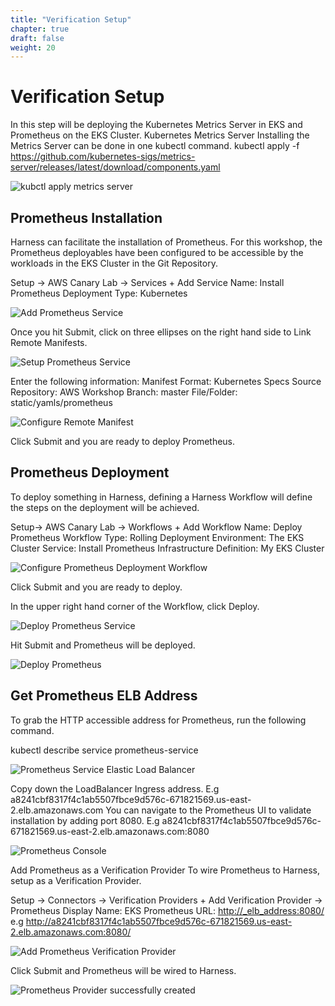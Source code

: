 ```yaml
---
title: "Verification Setup"
chapter: true
draft: false
weight: 20
---
```


# Verification Setup

In this step will be deploying the Kubernetes Metrics Server in EKS and Prometheus on the EKS Cluster.
Kubernetes Metrics Server
Installing the Metrics Server can be done in one kubectl command. 
kubectl apply -f https://github.com/kubernetes-sigs/metrics-server/releases/latest/download/components.yaml

![kubctl apply metrics server](../images/install_metrics_server.png)

## Prometheus Installation

Harness can facilitate the installation of Prometheus. For this workshop, the Prometheus deployables have been configured to be accessible by the workloads in the  EKS Cluster in the Git Repository. 

Setup -> AWS Canary Lab -> Services  + Add Service
Name: Install Prometheus 
Deployment Type: Kubernetes

![Add Prometheus Service](../images/prometheus_service.png)

Once you hit Submit, click on three ellipses on the right hand side to Link Remote Manifests. 

![Setup Prometheus Service](../images/prometheus_service_setup.png)

Enter the following information:
Manifest Format: Kubernetes Specs
Source Repository: AWS Workshop
Branch: master
File/Folder: static/yamls/prometheus

![Configure Remote Manifest](../images/remote_manifest.png)

Click Submit and you are ready to deploy Prometheus. 

## Prometheus Deployment

To deploy something in Harness, defining a Harness Workflow will define the steps on the deployment will be achieved. 

Setup-> AWS Canary Lab -> Workflows + Add Workflow
Name: Deploy Prometheus
Workflow Type: Rolling Deployment
Environment: The EKS Cluster
Service: Install Prometheus
Infrastructure Definition: My EKS Cluster

![Configure Prometheus Deployment Workflow](../images/prometheus_workflow.png)

Click Submit and you are ready to deploy.

In the upper right hand corner of the Workflow, click Deploy.  

![Deploy Prometheus Service](../images/new_deployment.png)

Hit Submit and Prometheus will be deployed. 

![Deploy Prometheus](../images/deployment_prometheus.png)

## Get Prometheus ELB Address

To grab the HTTP accessible address for Prometheus, run the following command.

kubectl describe service prometheus-service

![Prometheus Service Elastic Load Balancer](../images/prometheus_elb.png)

Copy down the LoadBalancer Ingress address.
E.g a8241cbf8317f4c1ab5507fbce9d576c-671821569.us-east-2.elb.amazonaws.com
You can navigate to the Prometheus UI to validate installation by adding port 8080. 
E.g a8241cbf8317f4c1ab5507fbce9d576c-671821569.us-east-2.elb.amazonaws.com:8080

![Prometheus Console](../images/prometheus_console.png)

Add Prometheus as a Verification Provider
To wire Prometheus to Harness, setup as a Verification Provider. 

Setup -> Connectors -> Verification Providers + Add Verification Provider -> Prometheus
Display Name: EKS Prometheus 
URL: <http://_elb_address:8080/> e.g http://a8241cbf8317f4c1ab5507fbce9d576c-671821569.us-east-2.elb.amazonaws.com:8080/

![Add Prometheus Verification Provider](../images/prometheus_provider.png)

Click Submit and Prometheus will be wired to Harness.

![Prometheus Provider successfully created ](../images/prometheus_provider_completed.png)
